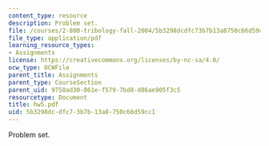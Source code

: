 ```yaml
---
content_type: resource
description: Problem set.
file: /courses/2-800-tribology-fall-2004/5b3298dcdfc73b7b13a8750c66d59cc1_hw5.pdf
file_type: application/pdf
learning_resource_types:
- Assignments
license: https://creativecommons.org/licenses/by-nc-sa/4.0/
ocw_type: OCWFile
parent_title: Assignments
parent_type: CourseSection
parent_uid: 9758ad30-861e-f579-7bd8-d86ae905f3c5
resourcetype: Document
title: hw5.pdf
uid: 5b3298dc-dfc7-3b7b-13a8-750c66d59cc1
---
```

Problem set.